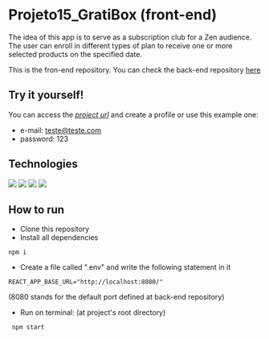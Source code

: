 # Projeto15_GratiBox (front-end)

The idea of this app is to serve as a subscription club for a Zen audience. The user can enroll in different types of plan to receive one or more selected products on the specified date.

This is the fron-end repository. You can check the back-end repository [here](https://github.com/Nello-Moreira/Projeto15_GratiBox_back-end)

## Try it yourself!

You can access the [_project url_](https://gratibox-ivory.vercel.app/) and create a profile or use this example one:

-   e-mail: teste@teste.com
-   password: 123

## Technologies

<img src="https://img.shields.io/badge/JavaScript-323330?style=for-the-badge&logo=javascript&logoColor=F7DF1E" /> <img src="https://img.shields.io/badge/React-20232A?style=for-the-badge&logo=react&logoColor=61DAFB" /> <img src="https://camo.githubusercontent.com/077272229bdc0faedc8b3775e4ec05a1c31979d5b533b4d77cccaee5ed8e561b/68747470733a2f2f696d672e736869656c64732e696f2f62616467652f7374796c65642d636f6d706f6e656e74732532302d2532333230323332612e7376673f267374796c653d666f722d7468652d626164676526636f6c6f723d623836373965266c6f676f3d7374796c65642d636f6d706f6e656e7473266c6f676f436f6c6f723d25336133613361"/> <img src="https://camo.githubusercontent.com/02621d023c99135970b1abbfe932b6a6a0b2e42aaebedae5f8299fd88d9ce029/68747470733a2f2f696d672e736869656c64732e696f2f62616467652f6178696f732532302d2532333230323332612e7376673f267374796c653d666f722d7468652d626164676526636f6c6f723d696e666f726d6174696f6e616c"/>

## How to run

-   Clone this repository
-   Install all dependencies

```
npm i
```

-   Create a file called ".env" and write the following statement in it

```
REACT_APP_BASE_URL="http://localhost:8080/"
```

(8080 stands for the default port defined at back-end repository)

-   Run on terminal: (at project's root directory)

```
 npm start
```

